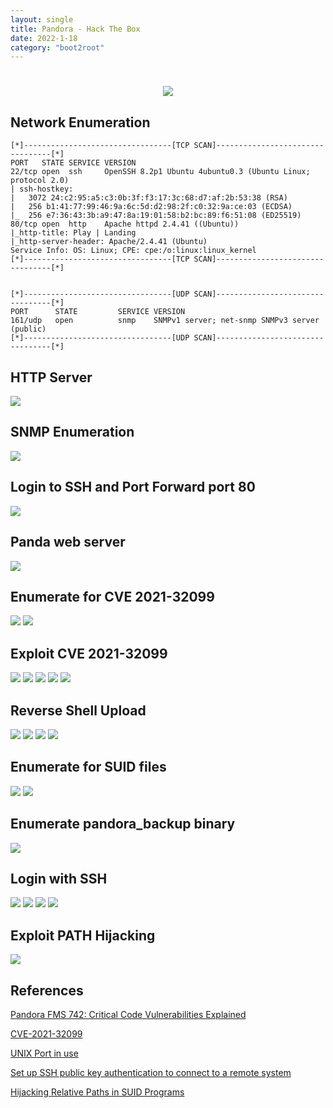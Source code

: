 ```yaml
---
layout: single
title: Pandora - Hack The Box
date: 2022-1-18
category: "boot2root"
---
```


<h1 align="center">
<img src="/assets/images/htb-writeup-pandora/banner.PNG">
</h1>



## Network Enumeration

```
[*]---------------------------------[TCP SCAN]---------------------------------[*]
PORT   STATE SERVICE VERSION
22/tcp open  ssh     OpenSSH 8.2p1 Ubuntu 4ubuntu0.3 (Ubuntu Linux; protocol 2.0)
| ssh-hostkey: 
|   3072 24:c2:95:a5:c3:0b:3f:f3:17:3c:68:d7:af:2b:53:38 (RSA)
|   256 b1:41:77:99:46:9a:6c:5d:d2:98:2f:c0:32:9a:ce:03 (ECDSA)
|_  256 e7:36:43:3b:a9:47:8a:19:01:58:b2:bc:89:f6:51:08 (ED25519)
80/tcp open  http    Apache httpd 2.4.41 ((Ubuntu))
|_http-title: Play | Landing
|_http-server-header: Apache/2.4.41 (Ubuntu)
Service Info: OS: Linux; CPE: cpe:/o:linux:linux_kernel
[*]---------------------------------[TCP SCAN]---------------------------------[*]


[*]---------------------------------[UDP SCAN]---------------------------------[*]
PORT      STATE         SERVICE VERSION                                                                                                    
161/udp   open          snmp    SNMPv1 server; net-snmp SNMPv3 server (public) 
[*]---------------------------------[UDP SCAN]---------------------------------[*]
```


## HTTP Server 

<img src="/assets/images/htb-writeup-pandora/html_server.PNG">

## SNMP Enumeration

<img src="/assets/images/htb-writeup-pandora/snmp_enum_creds.PNG">

## Login to SSH and Port Forward port 80

<img src="/assets/images/htb-writeup-pandora/port_forward_http.PNG">

## Panda web server

<img src="/assets/images/htb-writeup-pandora/panda_web_server.PNG">

## Enumerate for CVE 2021-32099

<img src="/assets/images/htb-writeup-pandora/cve_2021_32099.PNG">

<img src="/assets/images/htb-writeup-pandora/cve_explain.PNG">

## Exploit CVE 2021-32099

<img src="/assets/images/htb-writeup-pandora/sql_injection_path.PNG">

<img src="/assets/images/htb-writeup-pandora/sql_map_exploit.PNG">

<img src="/assets/images/htb-writeup-pandora/admin_cookie.PNG">

<img src="/assets/images/htb-writeup-pandora/change_cookie.PNG">

<img src="/assets/images/htb-writeup-pandora/success_login.PNG">

## Reverse Shell Upload

<img src="/assets/images/htb-writeup-pandora/upload1.PNG">

<img src="/assets/images/htb-writeup-pandora/upload2.PNG">

<img src="/assets/images/htb-writeup-pandora/execute_shell.PNG">

<img src="/assets/images/htb-writeup-pandora/matt_user_reverse.PNG">


## Enumerate for SUID files

<img src="/assets/images/htb-writeup-pandora/search_for_suid.PNG">

<img src="/assets/images/htb-writeup-pandora/suid_file.PNG">

##  Enumerate pandora_backup binary

<img src="/assets/images/htb-writeup-pandora/tar_hijhacking.PNG">

## Login with SSH

<img src="/assets/images/htb-writeup-pandora/generate_ssh_keys.PNG">

<img src="/assets/images/htb-writeup-pandora/ssh_perm.PNG">

<img src="/assets/images/htb-writeup-pandora/http_server.PNG">

<img src="/assets/images/htb-writeup-pandora/login_ssh.PNG">

## Exploit PATH Hijacking 

<img src="/assets/images/htb-writeup-pandora/root_path_hijacking.PNG">

## References 
[Pandora FMS 742: Critical Code Vulnerabilities Explained](https://blog.sonarsource.com/pandora-fms-742-critical-code-vulnerabilities-explained)<br> 

[CVE-2021-32099](https://cve.ics-csirt.io/cve/CVE-2021-32099)<br>

[UNIX Port in use](https://www.cyberciti.biz/faq/unix-linux-check-if-port-is-in-use-command/)<br>

[Set up SSH public key authentication to connect to a remote system](https://kb.iu.edu/d/aews)<br>

[Hijacking Relative Paths in SUID Programs](https://medium.com/r3d-buck3t/hijacking-relative-paths-in-suid-programs-fed804694e6e)
